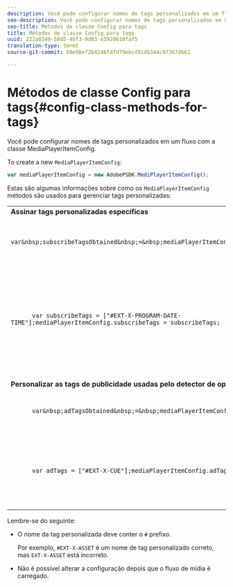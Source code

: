```yaml
---
description: Você pode configurar nomes de tags personalizados em um fluxo com a classe MediaPlayerItemConfig.
seo-description: Você pode configurar nomes de tags personalizados em um fluxo com a classe MediaPlayerItemConfig.
seo-title: Métodos de classe Config para tags
title: Métodos de classe Config para tags
uuid: 222a0349-58d5-4bf3-9d03-e5920610faf5
translation-type: tm+mt
source-git-commit: b9e98ef2b4246fdfd79ebcd91db344c97367d661

---
```



# Métodos de classe Config para tags{#config-class-methods-for-tags}

Você pode configurar nomes de tags personalizados em um fluxo com a classe MediaPlayerItemConfig.

To create a new `MediaPlayerItemConfig`:

```js
var mediaPlayerItemConfig = new AdobePSDK.MediPlayerItemConfig();
```

Estas são algumas informações sobre como os `MediaPlayerItemConfig` métodos são usados para gerenciar tags personalizadas:

<table id="table_0AC0973497144DDAB05726E3F031ACD1"> 
 <tbody> 
  <tr> 
   <td colname="col1"> <b>Assinar tags personalizadas específicas</b> </td> 
   <td colname="col2"> </td> 
  </tr> 
  <tr> 
   <td colname="col1"> 
    <code class="syntax javascript">
      var&amp;nbsp;subscribeTagsObtained&amp;nbsp;=&amp;nbsp;mediaPlayerItemConfig.subscribeTags;
    </code> </td> 
   <td colname="col2"> <p>Recupera a lista atual de tags assinadas. </p> </td> 
  </tr> 
  <tr> 
   <td colname="col1"> 
    <code class="syntax javascript">
      var&nbsp;subscribeTags&nbsp;=&nbsp;["#EXT-X-PROGRAM-DATE-TIME"];mediaPlayerItemConfig.subscribeTags&nbsp;=&nbsp;subscribeTags;
    </code> </td> 
   <td colname="col2"> <p>Define a lista de tags assinantes expostas ao aplicativo. </p> <p>Seu aplicativo também se inscreve automaticamente em todas as tags transmitidas por meio de <span class="codeph"> adTags </span>. </p> </td> 
  </tr> 
  <tr> 
   <td colname="col1"> <b>Personalizar as tags de publicidade usadas pelo detector de oportunidade padrão </b> </td> 
   <td colname="col2"> </td> 
  </tr> 
  <tr> 
   <td colname="col1"> 
    <code class="syntax javascript">
      var&amp;nbsp;adTagsObtained&amp;nbsp;=&amp;nbsp;mediaPlayerItemConfig.adTags; 
    </code> </td> 
   <td colname="col2"> <p>Recupera a lista atual de tags de publicidade. </p> </td> 
  </tr> 
  <tr> 
   <td colname="col1"> 
    <code class="syntax javascript">
      var&nbsp;adTags&nbsp;=&nbsp;["#EXT-X-CUE"];mediaPlayerItemConfig.adTags&nbsp;=&nbsp;adTags;
    </code> </td> 
   <td colname="col2"> <p>Define a lista de tags de publicidade a serem usadas pelo gerador de oportunidades padrão. </p> </td> 
  </tr> 
 </tbody> 
</table>

Lembre-se do seguinte:

* O nome da tag personalizada deve conter o `#` prefixo.

   Por exemplo, `#EXT-X-ASSET` é um nome de tag personalizado correto, mas `EXT-X-ASSET` está incorreto.

* Não é possível alterar a configuração depois que o fluxo de mídia é carregado.

